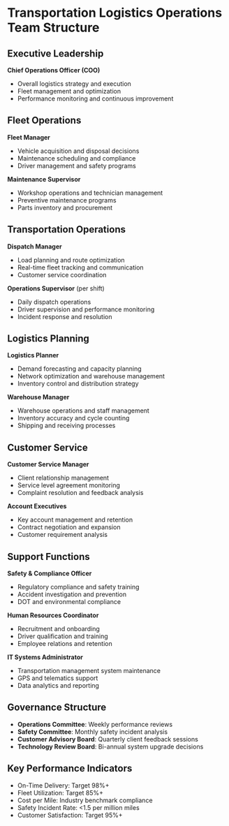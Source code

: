 # Transportation Logistics Operations Team Structure

## Executive Leadership
**Chief Operations Officer (COO)**
- Overall logistics strategy and execution
- Fleet management and optimization
- Performance monitoring and continuous improvement

## Fleet Operations
**Fleet Manager**
- Vehicle acquisition and disposal decisions
- Maintenance scheduling and compliance
- Driver management and safety programs

**Maintenance Supervisor**
- Workshop operations and technician management
- Preventive maintenance programs
- Parts inventory and procurement

## Transportation Operations
**Dispatch Manager**
- Load planning and route optimization
- Real-time fleet tracking and communication
- Customer service coordination

**Operations Supervisor** (per shift)
- Daily dispatch operations
- Driver supervision and performance monitoring
- Incident response and resolution

## Logistics Planning
**Logistics Planner**
- Demand forecasting and capacity planning
- Network optimization and warehouse management
- Inventory control and distribution strategy

**Warehouse Manager**
- Warehouse operations and staff management
- Inventory accuracy and cycle counting
- Shipping and receiving processes

## Customer Service
**Customer Service Manager**
- Client relationship management
- Service level agreement monitoring
- Complaint resolution and feedback analysis

**Account Executives**
- Key account management and retention
- Contract negotiation and expansion
- Customer requirement analysis

## Support Functions
**Safety & Compliance Officer**
- Regulatory compliance and safety training
- Accident investigation and prevention
- DOT and environmental compliance

**Human Resources Coordinator**
- Recruitment and onboarding
- Driver qualification and training
- Employee relations and retention

**IT Systems Administrator**
- Transportation management system maintenance
- GPS and telematics support
- Data analytics and reporting

## Governance Structure
- **Operations Committee**: Weekly performance reviews
- **Safety Committee**: Monthly safety incident analysis
- **Customer Advisory Board**: Quarterly client feedback sessions
- **Technology Review Board**: Bi-annual system upgrade decisions

## Key Performance Indicators
- On-Time Delivery: Target 98%+
- Fleet Utilization: Target 85%+
- Cost per Mile: Industry benchmark compliance
- Safety Incident Rate: <1.5 per million miles
- Customer Satisfaction: Target 95%+
